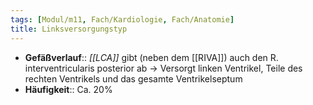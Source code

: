 ```yaml
---
tags: [Modul/m11, Fach/Kardiologie, Fach/Anatomie]
title: Linksversorgungstyp
---
```

- **Gefäßverlauf**:: *[[LCA]]* gibt (neben dem [[RIVA]]) auch den R. interventricularis posterior ab → Versorgt linken Ventrikel, Teile des rechten Ventrikels und das gesamte Ventrikelseptum
- **Häufigkeit**:: Ca. 20%